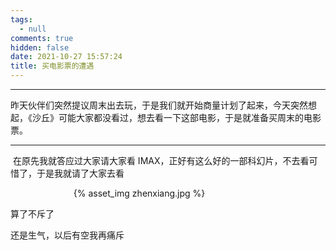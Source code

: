```yaml
---
tags:
  - null
comments: true
hidden: false
date: 2021-10-27 15:57:24
title: 买电影票的遭遇
---
```

***
昨天伙伴们突然提议周末出去玩，于是我们就开始商量计划了起来，今天突然想起，《沙丘》可能大家都没看过，想去看一下这部电影，于是就准备买周末的电影票。 <!-- more -->

***

​	在原先我就答应过大家请大家看 IMAX，正好有这么好的一部科幻片，不去看可惜了，于是我就请了大家去看

<div style="width:60%;margin:auto">{% asset_img zhenxiang.jpg %}</div>

算了不斥了

还是生气，以后有空我再痛斥

